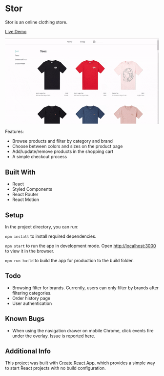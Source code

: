 # Stor

Stor is an online clothing store.

[Live Demo](https://xiao-vincent.github.io/store/)

![store-demo-gif](./store-demo.gif?raw=true)

Features: 

* Browse products and filter by category and brand
* Choose between colors and sizes on the product page
* Add/update/remove products in the shopping cart
* A simple checkout process 

## Built With

* React
* Styled Components
* React Router
* React Motion 

## Setup

In the project directory, you can run:

`npm install` to install required dependencies.

`npm start` to run the app in development mode. Open [http://localhost:3000](http://localhost:3000) to view it in the browser.

`npm run build` to build the app for production to the build folder.

## Todo

* Browsing filter for brands. Currently, users can only filter by brands after filtering categories.
* Order history page
* User authentication

## Known Bugs

* When using the navigation drawer on mobile Chrome, click events fire under the overlay. Issue is reported [here](https://github.com/stoeffel/react-motion-drawer/issues/24).

## Additional Info

This project was built with [Create React App](https://github.com/facebook/create-react-app/), which provides a simple way to start React projects with no build configuration.